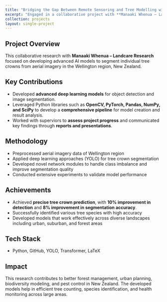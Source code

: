 ```yaml
---
title: "Bridging the Gap Between Remote Sensoring and Tree Modelling with Data Science"
excerpt: "Engaged in a collaborative project with **Manaaki Whenua – Landcare Research**, focusing on the image segmentation of individual tree crowns from aerial imagery in the Wellington region, 2022-2025<br/><br/><img src='/images/tree.png' width='750'>"
collection: projects
layout: single-project
---
```


## Project Overview

This collaborative research with **Manaaki Whenua – Landcare Research** focused on developing advanced AI models to segment individual tree crowns from aerial imagery in the Wellington region, New Zealand.

## Key Contributions

- Developed **advanced deep learning models** for object detection and image segmentation.  
- Leveraged Python libraries such as **OpenCV, PyTorch, Pandas, NumPy, and SciPy** to develop a **comprehensive pipeline** for model creation and result analysis.  
- Worked with superviors to **assess project progress** and communicated key findings through **reports and presentations**.  

## Methodology

- Preprocessed aerial imagery data of Wellington region
- Applied deep learning approaches (YOLO) for tree crown segmentation
- Developed novel network modules to handle class imbalance and improve segmentation quality
- Conducted extensive experiments to validate model performance

## Achievements

- Achieved **precise tree crown prediction**, with **10% improvement in detection** and **8% improvement in segmentation accuracy**.  
- Successfully identified various tree species with high accuracy
- Developed models that work effectively across diverse landscapes including urban, suburban, and forest areas

## Tech Stack

- Python, GitHub, YOLO, Transformer, LaTeX

## Impact

This research contributes to better forest management, urban planning, biodiversity modeling, and pest control in New Zealand. The developed models help in efficient tree counting, species identification, and health monitoring across large areas.
